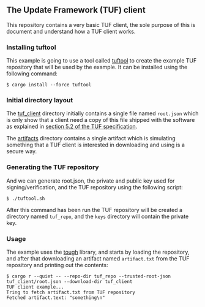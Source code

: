 ## The Update Framework (TUF) client
This repository contains a very basic TUF client, the sole purpose of this is
document and understand how a TUF client works.

### Installing tuftool
This example is going to use a tool called
[tuftool](https://github.com/awslabs/tough/tree/develop/tuftool) to create the
example TUF repository that will be used by the example. It can be installed
using the following command:
```console
$ cargo install --force tuftool
```

### Initial directory layout
The [tuf_client](./tuf_client) directory initially contains a single file named
`root.json` which is only show that a client need a copy of this file shipped
with the software as explained in [section 5.2 of the TUF specification](https://theupdateframework.github.io/specification/latest/index.html#load-trusted-root).

The [artifacts](./artifacts) directory contains a single artifact which is
simulating something that a TUF client is interested in downloading and using
is a secure way.

### Generating the TUF repository
And we can generate root.json, the private and public key used for
signing/verification, and the TUF repository using the following script:
```console
$ ./tuftool.sh
```
After this command has been run the TUF repository will be created a directory
named `tuf_repo`, and the `keys` directory will contain the private key.

### Usage
The example uses the [tough](https://crates.io/crates/tough) library, and
starts by loading the repository, and after that downloading an artifact
named `artifact.txt` from the TUF repository and printing out the contents:
```console
$ cargo r --quiet -- --repo-dir tuf_repo --trusted-root-json tuf_client/root.json --download-dir tuf_client
TUF client example...
Tring to fetch artifact.txt from TUF repository
Fetched artifact.text: "something\n"
```
